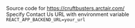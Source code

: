 Source code for https://cruftbusters.arctair.com/  
Specify Contact Us URL with environment variable `REACT_APP_BACKEND_URL=your_url`  
